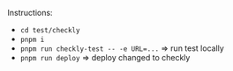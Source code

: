 Instructions:

- `cd test/checkly`
- `pnpm i`
- `pnpm run checkly-test -- -e URL=...` => run test locally
- `pnpm run deploy` => deploy changed to checkly
